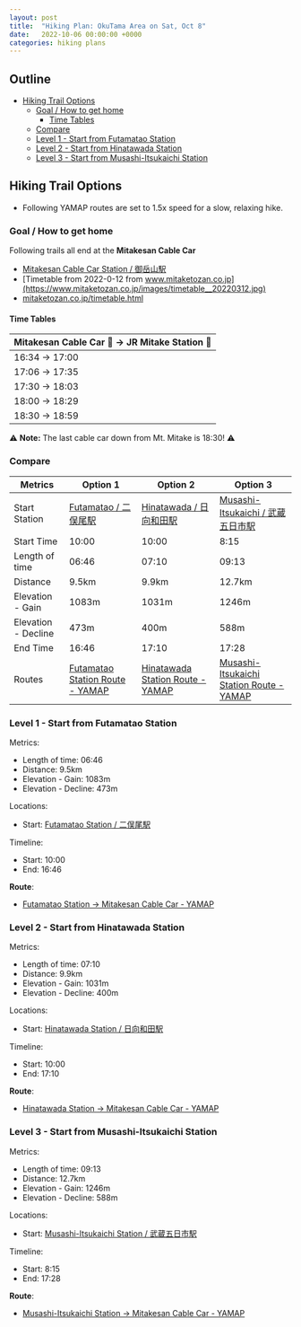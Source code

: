 ```yaml
---
layout: post
title:  "Hiking Plan: OkuTama Area on Sat, Oct 8"
date:   2022-10-06 00:00:00 +0000
categories: hiking plans
---
```


## Outline<!-- omit in toc -->
* [Hiking Trail Options](#hiking-trail-options)
  * [Goal / How to get home](#goal--how-to-get-home)
    * [Time Tables](#time-tables)
  * [Compare](#compare)
  * [Level 1 - Start from Futamatao Station](#level-1---start-from-futamatao-station)
  * [Level 2 - Start from Hinatawada Station](#level-2---start-from-hinatawada-station)
  * [Level 3 - Start from Musashi-Itsukaichi Station](#level-3---start-from-musashi-itsukaichi-station)

## Hiking Trail Options
* Following YAMAP routes are set to 1.5x speed for a slow, relaxing hike.

### Goal / How to get home
Following trails all end at the **Mitakesan Cable Car**
* [Mitakesan Cable Car Station / 御岳山駅](https://goo.gl/maps/W7baocnkbqSZ1iDZ7)
* [Timetable from 2022-0-12 from www.mitaketozan.co.jp](https://www.mitaketozan.co.jp/images/timetable__20220312.jpg)
* [mitaketozan.co.jp/timetable.html](https://www.mitaketozan.co.jp/timetable.html)

#### Time Tables

| Mitakesan Cable Car 🚠 -> JR Mitake Station 🚉 |
| ----------------------------------------- |
| 16:34 -> 17:00                            |
| 17:06 -> 17:35                            |
| 17:30 -> 18:03                            |
| 18:00 -> 18:29                            |
| 18:30 -> 18:59                            |

⚠️ **Note:** The last cable car down from Mt. Mitake is 18:30! ⚠️

### Compare

| Metrics             | Option 1 | Option 2 | Option 3 |
| ------------------- | -------- | -------- | -------- |
| Start Station       | [Futamatao / 二俣尾駅](https://goo.gl/maps/bEV1P1JQ2aWhTiJe6) | [Hinatawada / 日向和田駅](https://goo.gl/maps/ULv12ZWtcutLFZLc7) | [Musashi-Itsukaichi / 武蔵五日市駅](https://goo.gl/maps/rj8EVfSEyWHcPTUf8) |
| Start Time          | 10:00    | 10:00    | 8:15     |
| Length of time      | 06:46    | 07:10    | 09:13    |
| Distance            | 9.5km    | 9.9km    | 12.7km    |
| Elevation - Gain    | 1083m    | 1031m    | 1246m    |
| Elevation - Decline | 473m     | 400m     | 588m     |
| End Time            | 16:46    | 17:10    | 17:28    |
| Routes | [Futamatao Station Route - YAMAP](https://yamap.com/plans/code/Gxo1OgOYZAKAJtrWdf3pWUBGcCEUNngcQrTo1vj7mgu2p6AuvgMMNK-VYtHuaJSNpP0) | [Hinatawada Station Route - YAMAP](https://yamap.com/plans/code/_vN95tIWmR4EQR7fQrTh9VJhaD-0hRIwcog7D-yzJ9olQkSmt-XkDhn9OmBzWUOXDDg) | [Musashi-Itsukaichi Station Route - YAMAP](https://yamap.com/plans/code/UD9ZuB-g1Dndn7vwR1tWJPXtpb29KIV-U96RoaOgQXkw_KvwwfpORwOmjZV5vyu9-eE)

### Level 1 - Start from Futamatao Station
Metrics:
* Length of time: 06:46
* Distance: 9.5km
* Elevation - Gain: 1083m
* Elevation - Decline: 473m

Locations:
* Start: [Futamatao Station / 二俣尾駅](https://goo.gl/maps/bEV1P1JQ2aWhTiJe6)

Timeline:
* Start: 10:00
* End: 16:46

**Route**:
* [Futamatao Station -> Mitakesan Cable Car - YAMAP](https://yamap.com/plans/code/Gxo1OgOYZAKAJtrWdf3pWUBGcCEUNngcQrTo1vj7mgu2p6AuvgMMNK-VYtHuaJSNpP0)

### Level 2 - Start from Hinatawada Station
Metrics:
* Length of time: 07:10
* Distance: 9.9km
* Elevation - Gain: 1031m
* Elevation - Decline: 400m

Locations:
* Start: [Hinatawada Station / 日向和田駅](https://goo.gl/maps/ULv12ZWtcutLFZLc7)

Timeline:
* Start: 10:00
* End: 17:10

**Route**:
* [Hinatawada Station -> Mitakesan Cable Car - YAMAP](https://yamap.com/plans/code/_vN95tIWmR4EQR7fQrTh9VJhaD-0hRIwcog7D-yzJ9olQkSmt-XkDhn9OmBzWUOXDDg)

### Level 3 - Start from Musashi-Itsukaichi Station
Metrics:
* Length of time: 09:13
* Distance: 12.7km
* Elevation - Gain: 1246m
* Elevation - Decline: 588m

Locations:
* Start: [Musashi-Itsukaichi Station / 武蔵五日市駅](https://goo.gl/maps/rj8EVfSEyWHcPTUf8)

Timeline:
* Start: 8:15
* End: 17:28

**Route**:
* [Musashi-Itsukaichi Station -> Mitakesan Cable Car - YAMAP](https://yamap.com/plans/code/UD9ZuB-g1Dndn7vwR1tWJPXtpb29KIV-U96RoaOgQXkw_KvwwfpORwOmjZV5vyu9-eE)